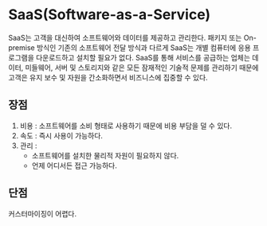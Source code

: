 # SaaS(Software-as-a-Service)

SaaS는 고객을 대신하여 소프트웨어와 데이터를 제공하고 관리한다. 패키지 또는 On-premise 방식인 기존의 소프트웨어 전달 방식과 다르게 SaaS는 개별 컴퓨터에 응용 프로그램을 다운로드하고 설치할 필요가 없다. SaaS를 통해 서비스를 공급하는 업체는 데이터, 미들웨어, 서버 및 스토리지와 같은 모든 잠재적인 기술적 문제를 관리하기 때문에 고객은 유지 보수 및 자원을 간소화하면서 비즈니스에 집중할 수 있다.

## 장점

1. 비용 : 소프트웨어를 소비 형태로 사용하기 때문에 비용 부담을 덜 수 있다.
2. 속도 : 즉시 사용이 가능하다.
3. 관리 : 
   - 소프트웨어를 설치한 물리적 자원이 필요하지 않다.
   - 언제 어디서든 접근 가능하다.

## 단점

커스터마이징이 어렵다.